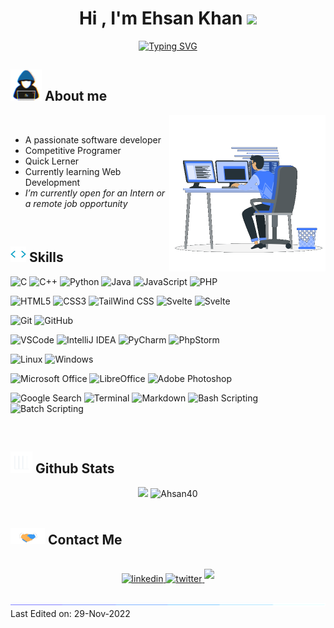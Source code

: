 <h1 align="center"><b>Hi , I'm Ehsan Khan </b><img src="https://media.giphy.com/media/hvRJCLFzcasrR4ia7z/giphy.gif" width="35"></h1>

<p align="center">
  <a href="https://git.io/typing-svg"><img src="https://readme-typing-svg.demolab.com?font=Fira+Code&pause=1000&width=435&lines=Assalamu+Alaikum+Warahmatullah...%E2%9D%A4" alt="Typing SVG" />
  </a>
</p>


## <picture><img src = "img/about_me.gif" width = 50px></picture>  **About me**

<picture> <img align="right" src="img/Right_Side.gif" width = 250px></picture>
<br>

- A passionate software developer
- Competitive Programer 
- Quick Lerner <!--[link](https://ehsan.pages.dev)-->
- Currently learning Web Development
- _I’m currently open for an Intern or a remote job opportunity_ <!--, this is [my resume](https://read.cv)-->

<br>

## <img src="img/code.gif" width ="25"><b> Skills</b>

<p align="center">

![C](https://img.shields.io/badge/-C%20-%232370ED.svg?style=flat&logo=c&logoColor=white)
![C++](https://img.shields.io/badge/C++%20-%2300599C.svg?style=flat&logo=c%2B%2B&logoColor=white)
![Python](https://img.shields.io/badge/Python%20-%2314354C.svg?style=flat&logo=python&logoColor=white)
![Java](https://img.shields.io/badge/Java%20-F22F46.svg?style=flat&logo=java&logoColor=white)
![JavaScript](https://img.shields.io/badge/JavaScript%20-%23F7DF1E.svg?style=flat&logo=javascript&logoColor=black)
![PHP](https://img.shields.io/badge/PHP%20-777BB4?style=flat&logo=PHP&logoColor=black)

![HTML5](https://img.shields.io/badge/HTML5%20-%23E34F26.svg?style=flat&logo=html5&logoColor=white)
![CSS3](https://img.shields.io/badge/CSS%20-%231572B6.svg?style=flat&logo=css3&logoColor=white)
![TailWind CSS](https://img.shields.io/badge/TailWind%20CSS%20-%2306B6D6.svg?style=flat&logo=tailwindcss&logoColor=white)
![Svelte](https://img.shields.io/badge/Svelte%20-%23FF3E00.svg?style=flat&logo=svelte&logoColor=white)
![Svelte](https://img.shields.io/badge/Django%20-%23092E20.svg?style=flat&logo=django&logoColor=white)

![Git](https://img.shields.io/badge/Git-%23F05033.svg?style=flat&logo=git&logoColor=white)
![GitHub](https://img.shields.io/badge/Github-%23121011.svg?style=flat&logo=github&logoColor=white)

![VSCode](https://img.shields.io/badge/VSCode-0078d7.svg?style=flat&logo=visual-studio-code&logoColor=white)
![IntelliJ IDEA](https://img.shields.io/badge/IntelliJ%20IDEA-1B6AC6?style=flat&logo=intellijidea&logoColor=black)
![PyCharm](https://img.shields.io/badge/PyCharm-FFFC00?style=flat&logo=pycharm&logoColor=black)
![PhpStorm](https://img.shields.io/badge/PhpStorm-A100FF?style=flat&logo=PhpStorm&logoColor=black)

![Linux](https://img.shields.io/badge/Linux-FCC624?style=flat&logo=linux&logoColor=black)
![Windows](https://img.shields.io/badge/Windows-0078D4?style=flat&logo=windows11&logoColor=black)

![Microsoft Office](https://img.shields.io/badge/Microsoft%20Office-D83B01?style=flat&logo=microsoftoffice&logoColor=black)
![LibreOffice](https://img.shields.io/badge/LibreOffice-18A303?style=flat&logo=libreoffice&logoColor=black)
![Adobe Photoshop](https://img.shields.io/badge/Photoshop-31A8FF?style=flat&logo=AdobePhotoshop&logoColor=black)

![Google Search](https://img.shields.io/badge/Google%20Search-%234285F4.svg?style=flat&logo=google&logoColor=white)
![Terminal](https://img.shields.io/badge/Terminal-%23241F31.svg?style=flat&logo=gnometerminal&logoColor=white)
![Markdown](https://img.shields.io/badge/Markdown-%23000000.svg?style=flat&logo=markdown&logoColor=white)
![Bash Scripting](https://img.shields.io/badge/Bash%20Scripting-%234EAA25.svg?style=flat&logo=gnubash&logoColor=white)
![Batch Scripting](https://img.shields.io/badge/Batch%20Scripting-%234D4D4D.svg?style=flat&logo=windowsterminal&logoColor=white)

</p>
<br>

## <img src="img/Stats.gif" width="35"><b> Github Stats </b>

<div align="center">
  <img src="https://github-readme-stats.vercel.app/api?username=ahsan40&line_height=20&include_all_commits=true&count_private=true&show_icons=true&theme=gruvbox" width="450"/>
  <img src="https://github-readme-stats.vercel.app/api/top-langs?username=ahsan40&langs_count=8&show_icons=true&layout=compact&theme=gruvbox" width="375"  alt="Ahsan40"/>
</div>
<br>


## <img src="img/handshake.gif" width ="55"> <b> Contact Me</b>
<br>
<div align='center'>
<a href="https://linkedin.com/in/ehsan18t" target="_blank">
<img src="https://img.shields.io/badge/linkedin:  ehsan18t-%2300acee.svg?color=405DE6&style=for-the-badge&logo=linkedin&logoColor=white" alt=linkedin style="margin-bottom: 5px;"/>
</a>
<a href="https://twitter.com/ehsan18t" target="_blank">
<img src="https://img.shields.io/badge/twitter:  ehsan18t-%2300acee.svg?color=1DA1F2&style=for-the-badge&logo=twitter&logoColor=white" alt=twitter style="margin-bottom: 5px;"/>
</a>
<a href="mailto:ehsan18t@gmail.com" target="_blank">
<img src="https://img.shields.io/badge/gmail:  ehsan18t-%23EA4335.svg?style=for-the-badge&logo=gmail&logoColor=white" t=mail style="margin-bottom: 5px;" />
</a>
</div>
<br>

<img src="img/line.gif">
Last Edited on: 29-Nov-2022